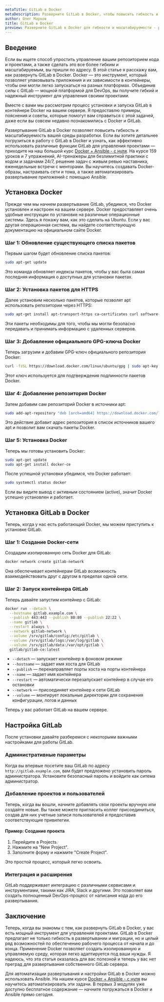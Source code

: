 ```yaml
---
metaTitle: GitLab в Docker
metaDescription: Разверните GitLab в Docker, чтобы повысить гибкость и масштабируемость вашей среды разработки - узнайте как настроить и использовать различные функции GitLab для управления проектами
author: Олег Марков
title: GitLab в Docker
preview: Разверните GitLab в Docker для гибкости и масштабируемости - руководство по настройке и использованию
---
```


## Введение

Если вы ищете способ упростить управление вашим репозиторием кода и проектами, а также сделать это все более гибким и масштабируемым, вы пришли по адресу. В этой статье я расскажу вам, как развернуть GitLab в Docker. Docker — это инструмент, который позволяет упаковывать приложения и их зависимости в контейнеры, чтобы они могли легко запускаться на разных платформах. Объединив силы с GitLab — мощной платформой для DevOps, вы получите гибкий и надежный инструмент для управления своими проектами.

Вместе с вами мы рассмотрим процесс установки и запуска GitLab в контейнере Docker на вашем сервере. Я предоставлю примеры, пояснения и советы, которые помогут вам справиться с этой задачей, даже если вы совсем недавно познакомились с Docker и GitLab.

Развертывание GitLab в Docker позволяет повысить гибкость и масштабируемость вашей среды разработки. Если вы хотите детальнее погрузиться в работу с GitLab в Docker и узнать, как эффективно использовать различные функции GitLab для управления проектами — приходите на наш большой курс [Docker + Ansible - с нуля](https://purpleschool.ru/course/docker?utm_source=knowledgebase&utm_medium=text&utm_campaign=GitLab_v_Docker
). На курсе 159 уроков и 7 упражнений, AI-тренажеры для безлимитной практики с кодом и задачами 24/7, решение задач с живым ревью наставника, еженедельные встречи с менторами. Вы научитесь создавать Docker-образы, настраивать сети и тома, а также автоматизировать развертывание приложений с помощью Ansible.

## Установка Docker

Прежде чем мы начнем развертывание GitLab, убедимся, что Docker установлен и настроен на вашем сервере. Docker предоставляет очень удобные инструкции по установке на различные операционные системы. Здесь я покажу вам, как это сделать на Ubuntu. Если у вас другая операционная система, вы найдете соответствующую документацию на официальном сайте Docker.

### Шаг 1: Обновление существующего списка пакетов

Первым шагом будет обновление списка пакетов:

```bash
sudo apt-get update
```

Это команда обновляет индексы пакетов, чтобы у вас была самая последняя информация о доступных для установки пакетах.

### Шаг 2: Установка пакетов для HTTPS

Далее установим несколько пакетов, которые позволят apt использовать репозитории через HTTPS:

```bash
sudo apt-get install apt-transport-https ca-certificates curl software-properties-common
```

Эти пакеты необходимы для того, чтобы мы могли безопасно передавать и принимать информацию с удаленных серверов.

### Шаг 3: Добавление официального GPG-ключа Docker

Теперь загрузим и добавим GPG-ключ официального репозитория Docker:

```bash
curl -fsSL https://download.docker.com/linux/ubuntu/gpg | sudo apt-key add -
```

Этот ключ используется для подтверждения подлинности пакетов Docker.

### Шаг 4: Добавление репозитория Docker

Затем добавим сам репозиторий Docker в источники apt:

```bash
sudo add-apt-repository "deb [arch=amd64] https://download.docker.com/linux/ubuntu $(lsb_release -cs) stable"
```

Это действие добавит адрес репозитория в список источников вашего apt и позволит вам скачать пакеты Docker.

### Шаг 5: Установка Docker

Теперь мы готовы установить Docker:

```bash
sudo apt-get update
sudo apt-get install docker-ce
```

После успешной установки убедимся, что Docker работает:

```bash
sudo systemctl status docker
```

Если вы видите вывод с активным состоянием (active), значит Docker успешно установлен и работает.

## Установка GitLab в Docker

Теперь, когда у нас есть работающий Docker, мы можем приступить к установке GitLab.

### Шаг 1: Создание Docker-сети

Создадим изолированную сеть Docker для GitLab:

```bash
docker network create gitlab-network
```

Она обеспечивает контейнерам GitLab возможность взаимодействовать друг с другом в пределах одной сети.

### Шаг 2: Запуск контейнера GitLab

Теперь давайте запустим контейнер с GitLab:

```bash
docker run --detach \
  --hostname gitlab.example.com \
  --publish 443:443 --publish 80:80 --publish 22:22 \
  --name gitlab \
  --restart always \
  --network gitlab-network \
  --volume /srv/gitlab/config:/etc/gitlab \
  --volume /srv/gitlab/logs:/var/log/gitlab \
  --volume /srv/gitlab/data:/var/opt/gitlab \
  gitlab/gitlab-ce:latest
```

- `--detach` — запускает контейнер в фоновом режиме
- `--hostname` — задает имя хоста для GitLab
- `--publish` — перенаправляет порты хоста на порты контейнера
- `--name` — задает имя контейнера
- `--restart` — автоматически перезапускает контейнер в случае его остановки
- `--network` — присоединяет контейнер к сети GitLab
- `--volume` — монтирует локальные директории для сохранения конфигурации, логов и данных

Теперь у вас работает GitLab на вашем сервере.

## Настройка GitLab

После установки давайте разберемся с некоторыми важными настройками для работы GitLab.

### Административные параметры

Когда вы впервые посетите ваш GitLab по адресу `http://gitlab.example.com`, вам будет предложено установить пароль администратора. Установите безопасный пароль и войдите как ситема администратор.

### Добавление проектов и пользователей

Теперь, когда вы вошли, начните добавлять свои проекты вручную или создайте новые. Вы также можете пригласить коллег присоединиться, создав для них учетные записи пользователей и предоставив соответствующие привилегии.

#### Пример: Создание проекта

1. Перейдите в Projects.
2. Нажмите на "New Project".
3. Заполните форму и нажмите "Create Project".

Это простой процесс, который легко освоить.

### Интеграция и расширения

GitLab поддерживает интеграцию с различными сервисами и инструментами, такими как JIRA, Slack и другими. Это позволяет вам создать полноценный DevOps-процесс от написания кода до его развертывания.

## Заключение

Теперь, когда вы знакомы с тем, как развернуть GitLab в Docker, у вас есть мощный инструмент для управления проектами. GitLab в Docker предлагает не только гибкость в развертывании и миграции, но и целый ряд возможностей по обеспечению рабочего процесса от начала и до конца. Применение Docker позволяет создать изолированную и управляемую среду, которая легко адаптируется под ваши нужды. Я надеюсь, что эта статья оказалась для вас полезной и теперь у вас нет преград для развертывания собственного GitLab сервера.

Для автоматизации развертывания и настройки GitLab в Docker можно использовать Ansible. На нашем курсе [Docker + Ansible - с нуля](https://purpleschool.ru/course/docker?utm_source=knowledgebase&utm_medium=text&utm_campaign=GitLab_v_Docker) вы научитесь автоматизировать эти задачи. В первых 3 модулях уже доступно бесплатное содержание — начните погружаться в Docker и Ansible прямо сегодня.
